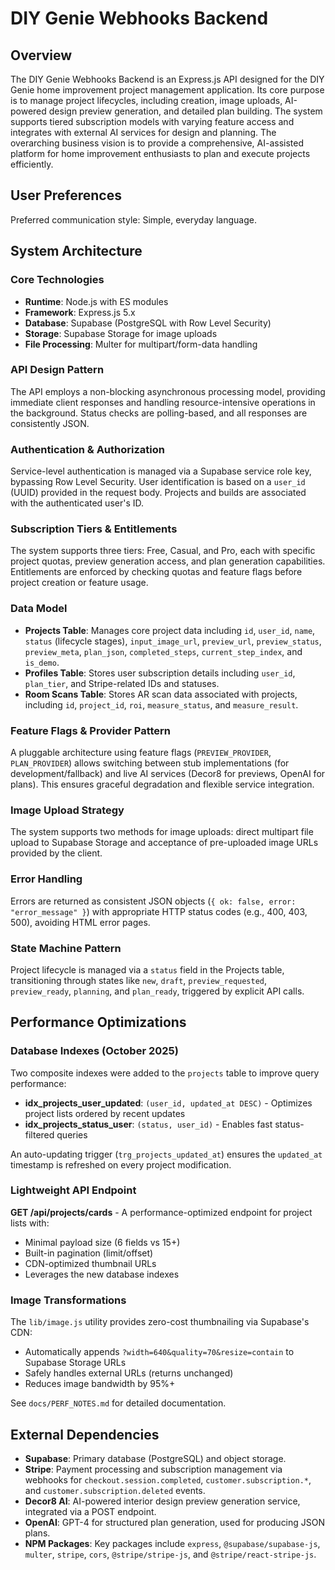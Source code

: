 # DIY Genie Webhooks Backend

## Overview
The DIY Genie Webhooks Backend is an Express.js API designed for the DIY Genie home improvement project management application. Its core purpose is to manage project lifecycles, including creation, image uploads, AI-powered design preview generation, and detailed plan building. The system supports tiered subscription models with varying feature access and integrates with external AI services for design and planning. The overarching business vision is to provide a comprehensive, AI-assisted platform for home improvement enthusiasts to plan and execute projects efficiently.

## User Preferences
Preferred communication style: Simple, everyday language.

## System Architecture

### Core Technologies
- **Runtime**: Node.js with ES modules
- **Framework**: Express.js 5.x
- **Database**: Supabase (PostgreSQL with Row Level Security)
- **Storage**: Supabase Storage for image uploads
- **File Processing**: Multer for multipart/form-data handling

### API Design Pattern
The API employs a non-blocking asynchronous processing model, providing immediate client responses and handling resource-intensive operations in the background. Status checks are polling-based, and all responses are consistently JSON.

### Authentication & Authorization
Service-level authentication is managed via a Supabase service role key, bypassing Row Level Security. User identification is based on a `user_id` (UUID) provided in the request body. Projects and builds are associated with the authenticated user's ID.

### Subscription Tiers & Entitlements
The system supports three tiers: Free, Casual, and Pro, each with specific project quotas, preview generation access, and plan generation capabilities. Entitlements are enforced by checking quotas and feature flags before project creation or feature usage.

### Data Model
- **Projects Table**: Manages core project data including `id`, `user_id`, `name`, `status` (lifecycle stages), `input_image_url`, `preview_url`, `preview_status`, `preview_meta`, `plan_json`, `completed_steps`, `current_step_index`, and `is_demo`.
- **Profiles Table**: Stores user subscription details including `user_id`, `plan_tier`, and Stripe-related IDs and statuses.
- **Room Scans Table**: Stores AR scan data associated with projects, including `id`, `project_id`, `roi`, `measure_status`, and `measure_result`.

### Feature Flags & Provider Pattern
A pluggable architecture using feature flags (`PREVIEW_PROVIDER`, `PLAN_PROVIDER`) allows switching between stub implementations (for development/fallback) and live AI services (Decor8 for previews, OpenAI for plans). This ensures graceful degradation and flexible service integration.

### Image Upload Strategy
The system supports two methods for image uploads: direct multipart file upload to Supabase Storage and acceptance of pre-uploaded image URLs provided by the client.

### Error Handling
Errors are returned as consistent JSON objects (`{ ok: false, error: "error_message" }`) with appropriate HTTP status codes (e.g., 400, 403, 500), avoiding HTML error pages.

### State Machine Pattern
Project lifecycle is managed via a `status` field in the Projects table, transitioning through states like `new`, `draft`, `preview_requested`, `preview_ready`, `planning`, and `plan_ready`, triggered by explicit API calls.

## Performance Optimizations

### Database Indexes (October 2025)
Two composite indexes were added to the `projects` table to improve query performance:
- **idx_projects_user_updated**: `(user_id, updated_at DESC)` - Optimizes project lists ordered by recent updates
- **idx_projects_status_user**: `(status, user_id)` - Enables fast status-filtered queries

An auto-updating trigger (`trg_projects_updated_at`) ensures the `updated_at` timestamp is refreshed on every project modification.

### Lightweight API Endpoint
**GET /api/projects/cards** - A performance-optimized endpoint for project lists with:
- Minimal payload size (6 fields vs 15+)
- Built-in pagination (limit/offset)
- CDN-optimized thumbnail URLs
- Leverages the new database indexes

### Image Transformations
The `lib/image.js` utility provides zero-cost thumbnailing via Supabase's CDN:
- Automatically appends `?width=640&quality=70&resize=contain` to Supabase Storage URLs
- Safely handles external URLs (returns unchanged)
- Reduces image bandwidth by 95%+

See `docs/PERF_NOTES.md` for detailed documentation.

## External Dependencies

- **Supabase**: Primary database (PostgreSQL) and object storage.
- **Stripe**: Payment processing and subscription management via webhooks for `checkout.session.completed`, `customer.subscription.*`, and `customer.subscription.deleted` events.
- **Decor8 AI**: AI-powered interior design preview generation service, integrated via a POST endpoint.
- **OpenAI**: GPT-4 for structured plan generation, used for producing JSON plans.
- **NPM Packages**: Key packages include `express`, `@supabase/supabase-js`, `multer`, `stripe`, `cors`, `@stripe/stripe-js`, and `@stripe/react-stripe-js`.